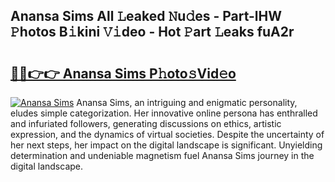 ## Anansa Sims All 𝙻eaked 𝙽u𝚍es - Part-lHW 𝙿hotos B𝚒kini 𝚅𝚒deo - Hot 𝙿art 𝙻eaks fuA2r

# <h2><a href="http://ld6rvu.urlbe.top/?page=Anansa+Sims">🔗🔗👉👉 Anansa Sims P𝚑oto𝚜Vid𝚎o</a></h2>

[![Anansa Sims](https://i.imgur.com/eBuTRDB.gif)](http://ld6rvu.urlbe.top/?page=Anansa+Sims)
Anansa Sims, an intriguing and enigmatic personality, eludes simple categorization. Her innovative online persona has enthralled and infuriated followers, generating discussions on ethics, artistic expression, and the dynamics of virtual societies. Despite the uncertainty of her next steps, her impact on the digital landscape is significant. Unyielding determination and undeniable magnetism fuel Anansa Sims journey in the digital landscape.
